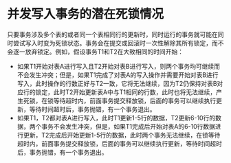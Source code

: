 # 并发写入事务的潜在死锁情况<a name="ZH-CN_TOPIC_0242370301"></a>

只要事务涉及多个表的或者同一个表相同行的更新时，同时运行的事务就可能在同时尝试写入时变为死锁状态。事务会在提交或回滚时一次性解除其所有锁定，而不会逐一放弃锁定。例如，假设事务T1和T2在大致相同的时间开始：

-   如果T1开始对表A进行写入且T2开始对表B进行写入，则两个事务均可继续而不会发生冲突；但是，如果T1完成了对表A的写入操作并需要开始对表B进行写入，此时操作的行数正好与T2一致，它将无法继续，因为T2仍保持对表B对应行的锁定，此时T2开始更新表A中与T1相同的行数，此时也将无法继续，产生死锁，在锁等待超时内，前面事务提交释放锁，后面的事务可以继续执行更新，等待时间超时后，事务抛错，有一个事务退出。
-   如果T1，T2都对表A进行写入，此时T1更新1-5行的数据，T2更新6-10行的数据，两个事务不会发生冲突，但是，如果T1完成后开始对表A的6-10行数据进行更新，T2完成后开始更新1-5行的数据，此时两个事务无法继续，在锁等待超时内，前面事务提交释放锁，后面的事务可以继续执行更新，等待时间超时后，事务抛错，有一个事务退出。

